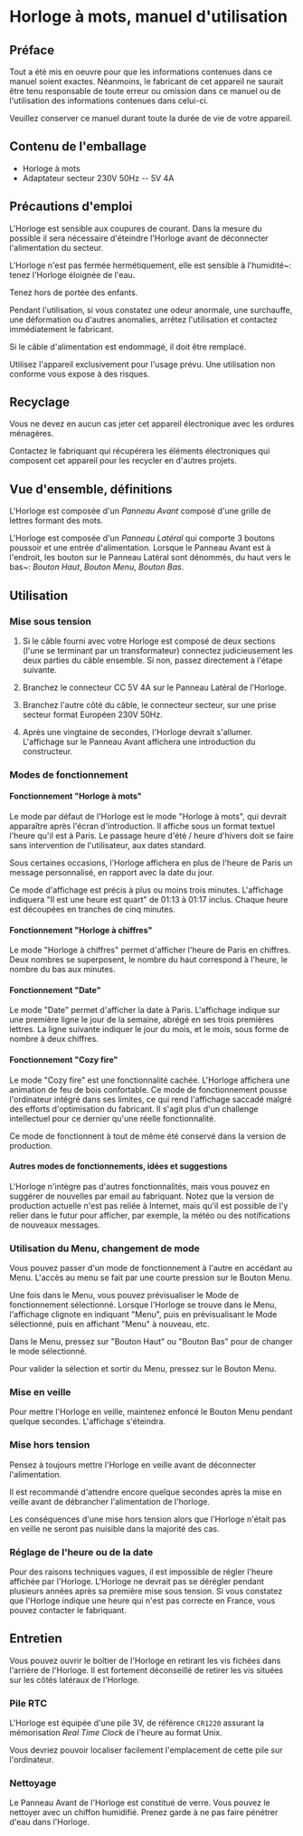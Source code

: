 # Horloge à mots, manuel d'utilisation

## Préface

Tout a été mis en oeuvre pour que les informations contenues dans ce manuel
soient exactes. Néanmoins, le fabricant de cet appareil ne saurait être tenu
responsable de toute erreur ou omission dans ce manuel ou de l'utilisation des
informations contenues dans celui-ci.

Veuillez conserver ce manuel durant toute la durée de vie de votre appareil.

## Contenu de l'emballage

* Horloge à mots
* Adaptateur secteur 230V 50Hz -- 5V 4A

## Précautions d'emploi

L'Horloge est sensible aux coupures de courant. Dans la mesure du possible
il sera nécessaire d'éteindre l'Horloge avant de déconnecter l'alimentation du
secteur.

L'Horloge n'est pas fermée hermétiquement, elle est sensible à l'humidité~:
tenez l'Horloge éloignée de l'eau.

Tenez hors de portée des enfants.

Pendant l'utilisation, si vous constatez une odeur anormale, une surchauffe,
une déformation ou d'autres anomalies, arrêtez l'utilisation et contactez
immédiatement le fabricant.

Si le câble d'alimentation est endommagé, il doit être remplacé.

Utilisez l'appareil exclusivement pour l'usage prévu. Une utilisation non
conforme vous expose à des risques.

## Recyclage

Vous ne devez en aucun cas jeter cet appareil électronique avec les ordures
ménagères.

Contactez le fabriquant qui récupérera les éléments électroniques qui composent
cet appareil pour les recycler en d'autres projets.

## Vue d'ensemble, définitions

L'Horloge est composée d'un *Panneau Avant* composé d'une grille de lettres
formant des mots.

L'Horloge est composée d'un *Panneau Latéral* qui comporte 3 boutons poussoir
et une entrée d'alimentation. Lorsque le Panneau Avant est à l'endroit, les
bouton sur le Panneau Latéral sont dénommés, du haut vers le bas~: *Bouton
Haut*, *Bouton Menu*, *Bouton Bas*.

## Utilisation

### Mise sous tension

1. Si le câble fourni avec votre Horloge est composé de deux sections (l'une se
terminant par un transformateur) connectez judicieusement les deux parties du
câble ensemble. Si non, passez directement à l'étape suivante.

2. Branchez le connecteur CC 5V 4A sur le Panneau Latéral de l'Horloge.

3. Branchez l'autre côté du câble, le connecteur secteur, sur une prise secteur
format Européen 230V 50Hz.

4. Après une vingtaine de secondes, l'Horloge devrait s'allumer. L'affichage
sur le Panneau Avant affichera une introduction du constructeur.

### Modes de fonctionnement

#### Fonctionnement "Horloge à mots"

Le mode par défaut de l'Horloge est le mode "Horloge à mots", qui devrait
apparaître après l'écran d'introduction. Il affiche sous un format textuel
l'heure qu'il est à Paris. Le passage heure d'été / heure d'hivers doit se
faire sans intervention de l'utilisateur, aux dates standard.

Sous certaines occasions, l'Horloge affichera en plus de l'heure de Paris un
message personnalisé, en rapport avec la date du jour.

Ce mode d'affichage est précis à plus ou moins trois minutes. L'affichage
indiquera "Il est une heure est quart" de 01:13 à 01:17 inclus. Chaque heure
est découpées en tranches de cinq minutes.

#### Fonctionnement "Horloge à chiffres"

Le mode "Horloge à chiffres" permet d'afficher l'heure de Paris en chiffres.
Deux nombres se superposent, le nombre du haut correspond à l'heure, le nombre
du bas aux minutes.

#### Fonctionnement "Date"

Le mode "Date" permet d'afficher la date à Paris. L'affichage indique sur une
première ligne le jour de la semaine, abrégé en ses trois premières lettres.
La ligne suivante indiquer le jour du mois, et le mois, sous forme de nombre à
deux chiffres.

#### Fonctionnement "Cozy fire"

Le mode "Cozy fire" est une fonctionnalité cachée. L'Horloge affichera une
animation de feu de bois confortable. Ce mode de fonctionnement pousse
l'ordinateur intégré dans ses limites, ce qui rend l'affichage saccadé malgré
des efforts d'optimisation du fabricant. Il s'agit plus d'un challenge
intellectuel pour ce dernier qu'une réelle fonctionnalité.

Ce mode de fonctionnent à tout de même été conservé dans la version de
production.

#### Autres modes de fonctionnements, idées et suggestions

L'Horloge n'intègre pas d'autres fonctionnalités, mais vous pouvez en suggérer
de nouvelles par email au fabriquant. Notez que la version de production
actuelle n'est pas reliée à Internet, mais qu'il est possible de l'y relier
dans le futur pour afficher, par exemple, la météo ou des notifications de
nouveaux messages.

### Utilisation du Menu, changement de mode

Vous pouvez passer d'un mode de fonctionnement à l'autre en accédant au Menu.
L'accès au menu se fait par une courte pression sur le Bouton Menu.

Une fois dans le Menu, vous pouvez prévisualiser le Mode de fonctionnement
sélectionné. Lorsque l'Horloge se trouve dans le Menu, l'affichage clignote
en indiquant "Menu", puis en prévisualisant le Mode sélectionné, puis en
affichant "Menu" à nouveau, etc.

Dans le Menu, pressez sur "Bouton Haut" ou "Bouton Bas" pour de changer le
mode sélectionné.

Pour valider la sélection et sortir du Menu, pressez sur le Bouton Menu.

### Mise en veille

Pour mettre l'Horloge en veille, maintenez enfoncé le Bouton Menu pendant
quelque secondes. L'affichage s'éteindra.

### Mise hors tension

Pensez à toujours mettre l'Horloge en veille avant de déconnecter
l'alimentation.

Il est recommandé d'attendre encore quelque secondes après la mise en veille
avant de débrancher l'alimentation de l'horloge.

Les conséquences d'une mise hors tension alors que l'Horloge n'était pas en
veille ne seront pas nuisible dans la majorité des cas.

### Réglage de l'heure ou de la date

Pour des raisons techniques vagues, il est impossible de régler l'heure affichée
par l'Horloge. L'Horloge ne devrait pas se dérégler pendant plusieurs années
après sa première mise sous tension. Si vous constatez que l'Horloge indique
une heure qui n'est pas correcte en France, vous pouvez contacter le fabriquant.

## Entretien

Vous pouvez ouvrir le boîtier de l'Horloge en retirant les vis fichées dans
l'arrière de l'Horloge. Il est fortement déconseillé de retirer les vis situées
sur les côtés latéraux de l'Horloge.

### Pile RTC

L'Horloge est équipée d'une pile 3V, de référence `CR1220` assurant la
mémorisation *Real Time Clock* de l'heure au format Unix.

Vous devriez pouvoir localiser facilement l'emplacement de cette pile sur
l'ordinateur.

### Nettoyage

Le Panneau Avant de l'Horloge est constitué de verre. Vous pouvez le nettoyer
avec un chiffon humidifié. Prenez garde à ne pas faire pénétrer d'eau dans
l'Horloge.
